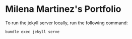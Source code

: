 # Milena Martinez's Portfolio

To run the jekyll server locally, run the following command:

```
bundle exec jekyll serve
```